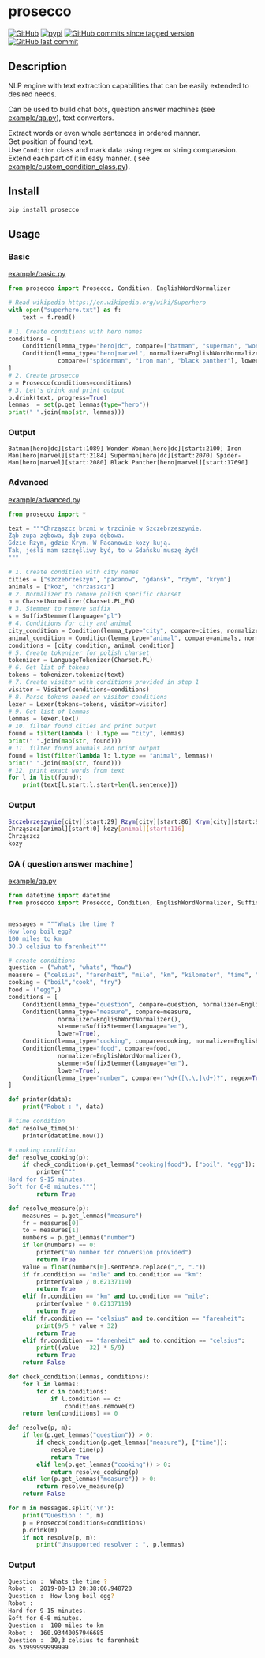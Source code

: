 prosecco
====

[![GitHub](https://img.shields.io/github/license/vane/prosecco)](https://github.com/vane/prosecco/blob/master/LICENSE)
[![pypi](https://img.shields.io/pypi/v/prosecco)](https://pypi.org/project/prosecco/)
[![GitHub commits since tagged version](https://img.shields.io/github/commits-since/vane/prosecco/0.0.5)](https://github.com/vane/prosecco/compare/0.0.5...master)
[![GitHub last commit](https://img.shields.io/github/last-commit/vane/prosecco)](https://github.com/vane/prosecco)

  
## Description

NLP engine with text extraction capabilities that can be easily extended to desired needs.

Can be used to build chat bots, question answer machines (see [example/qa.py](https://github.com/vane/prosecco/blob/master/example/qa.py)), text converters.

Extract words or even whole sentences in ordered manner.  
Get position of found text.  
Use ```Condition``` class and mark data using regex or string comparasion.  
Extend each part of it in easy manner. ( see [example/custom_condition_class.py](https://github.com/vane/prosecco/blob/master/example/custom_condition_class.py)).

## Install
```bash
pip install prosecco
```
## Usage

### Basic
[example/basic.py](https://github.com/vane/prosecco/blob/master/example/basic.py)
```python
from prosecco import Prosecco, Condition, EnglishWordNormalizer

# Read wikipedia https://en.wikipedia.org/wiki/Superhero
with open("superhero.txt") as f:
    text = f.read()

# 1. Create conditions with hero names
conditions = [
    Condition(lemma_type="hero|dc", compare=["batman", "superman", "wonder woman"], lower=True),
    Condition(lemma_type="hero|marvel", normalizer=EnglishWordNormalizer(),
              compare=["spiderman", "iron man", "black panther"], lower=True)
]
# 2. Create prosecco
p = Prosecco(conditions=conditions)
# 3. Let's drink and print output
p.drink(text, progress=True)
lemmas  = set(p.get_lemmas(type="hero"))
print(" ".join(map(str, lemmas)))
```

### Output
```Batman[hero|dc][start:1089] Wonder Woman[hero|dc][start:2100] Iron Man[hero|marvel][start:2184] Superman[hero|dc][start:2070] Spider-Man[hero|marvel][start:2080] Black Panther[hero|marvel][start:17690]```

### Advanced
[example/advanced.py](https://github.com/vane/prosecco/blob/master/example/advanced.py)
```python
from prosecco import *

text = """Chrząszcz brzmi w trzcinie w Szczebrzeszynie.
Ząb zupa zębowa, dąb zupa dębowa.
Gdzie Rzym, gdzie Krym. W Pacanowie kozy kują.
Tak, jeśli mam szczęśliwy być, to w Gdańsku muszę żyć! 
"""

# 1. Create condition with city names
cities = ["szczebrzeszyn", "pacanow", "gdansk", "rzym", "krym"]
animals = ["koz", "chrzaszcz"]
# 2. Normalizer to remove polish specific charset
n = CharsetNormalizer(Charset.PL_EN)
# 3. Stemmer to remove suffix
s = SuffixStemmer(language="pl")
# 4. Conditions for city and animal
city_condition = Condition(lemma_type="city", compare=cities, normalizer=n, stemmer=s, lower=True)
animal_condition = Condition(lemma_type="animal", compare=animals, normalizer=n, stemmer=s, lower=True)
conditions = [city_condition, animal_condition]
# 5. Create tokenizer for polish charset
tokenizer = LanguageTokenizer(Charset.PL)
# 6. Get list of tokens
tokens = tokenizer.tokenize(text)
# 7. Create visitor with conditions provided in step 1
visitor = Visitor(conditions=conditions)
# 8. Parse tokens based on visitor conditions
lexer = Lexer(tokens=tokens, visitor=visitor)
# 9. Get list of lemmas
lemmas = lexer.lex()
# 10. filter found cities and print output
found = filter(lambda l: l.type == "city", lemmas)
print(" ".join(map(str, found)))
# 11. filter found anumals and print output
found = list(filter(lambda l: l.type == "animal", lemmas))
print(" ".join(map(str, found)))
# 12. print exact words from text
for l in list(found):
    print(text[l.start:l.start+len(l.sentence)])
```   

### Output
```bash
Szczebrzeszynie[city][start:29] Rzym[city][start:86] Krym[city][start:98] Pacanowie[city][start:106] Gdańsku[city][start:163]
Chrząszcz[animal][start:0] kozy[animal][start:116]
Chrząszcz
kozy
```

### QA ( question answer machine )
[example/qa.py](https://github.com/vane/prosecco/blob/master/example/qa.py)
```python
from datetime import datetime
from prosecco import Prosecco, Condition, EnglishWordNormalizer, SuffixStemmer


messages = """Whats the time ?
How long boil egg?
100 miles to km
30,3 celsius to farenheit"""

# create conditions
question = ("what", "whats", "how")
measure = ("celsius", "farenheit", "mile", "km", "kilometer", "time", "long")
cooking = ("boil","cook", "fry")
food = ("egg",)
conditions = [
    Condition(lemma_type="question", compare=question, normalizer=EnglishWordNormalizer(), lower=True),
    Condition(lemma_type="measure", compare=measure,
              normalizer=EnglishWordNormalizer(),
              stemmer=SuffixStemmer(language="en"),
              lower=True),
    Condition(lemma_type="cooking", compare=cooking, normalizer=EnglishWordNormalizer(), lower=True),
    Condition(lemma_type="food", compare=food,
              normalizer=EnglishWordNormalizer(),
              stemmer=SuffixStemmer(language="en"),
              lower=True),
    Condition(lemma_type="number", compare=r"\d+([\.\,]\d+)?", regex=True, until_character=" "),
]

def printer(data):
    print("Robot : ", data)

# time condition
def resolve_time(p):
    printer(datetime.now())

# cooking condition
def resolve_cooking(p):
    if check_condition(p.get_lemmas("cooking|food"), ["boil", "egg"]):
        printer("""
Hard for 9-15 minutes.
Soft for 6-8 minutes.""")
        return True

def resolve_measure(p):
    measures = p.get_lemmas("measure")
    fr = measures[0]
    to = measures[1]
    numbers = p.get_lemmas("number")
    if len(numbers) == 0:
        printer("No number for conversion provided")
        return True
    value = float(numbers[0].sentence.replace(",", "."))
    if fr.condition == "mile" and to.condition == "km":
        printer(value / 0.62137119)
        return True
    elif fr.condition == "km" and to.condition == "mile":
        printer(value * 0.62137119)
        return True
    elif fr.condition == "celsius" and to.condition == "farenheit":
        print(9/5 * value + 32)
        return True
    elif fr.condition == "farenheit" and to.condition == "celsius":
        print((value - 32) * 5/9)
        return True
    return False

def check_condition(lemmas, conditions):
    for l in lemmas:
        for c in conditions:
            if l.condition == c:
                conditions.remove(c)
    return len(conditions) == 0

def resolve(p, m):
    if len(p.get_lemmas("question")) > 0:
        if check_condition(p.get_lemmas("measure"), ["time"]):
            resolve_time(p)
            return True
        elif len(p.get_lemmas("cooking")) > 0:
            return resolve_cooking(p)
    elif len(p.get_lemmas("measure")) > 0:
        return resolve_measure(p)
    return False

for m in messages.split('\n'):
    print("Question : ", m)
    p = Prosecco(conditions=conditions)
    p.drink(m)
    if not resolve(p, m):
        print("Unsupported resolver : ", p.lemmas)
```

### Output

```bash
Question :  Whats the time ?
Robot :  2019-08-13 20:38:06.948720
Question :  How long boil egg?
Robot :  
Hard for 9-15 minutes.
Soft for 6-8 minutes.
Question :  100 miles to km
Robot :  160.93440057946685
Question :  30,3 celsius to farenheit
86.53999999999999
```
